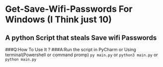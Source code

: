 # Get-Save-Wifi-Passwords For Windows (I Think just 10)
## A python Script that steals Save wifi Passwords

###Q:How To Use It ? 
###A:Run the script in PyCharm or  Using terminal(Powershell or command promp)
```py main.py```
or
```python3 main.py```
or
```python main.py```

